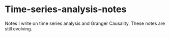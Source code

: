 # Time-series-analysis-notes
Notes I write on time series analysis and  Granger Causality.
These notes are still evolving.
